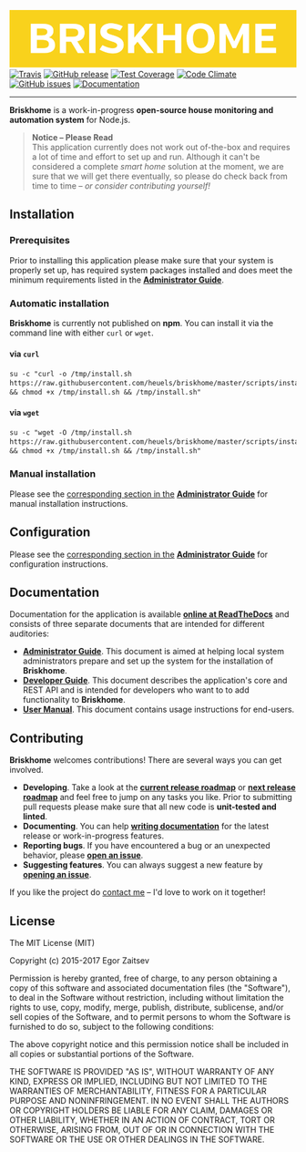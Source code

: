 ![Briskhome](https://raw.githubusercontent.com/briskhome/briskhome-docs/master/.static/img/briskhome%40readme.png)
[![Travis](https://img.shields.io/travis/briskhome/briskhome.svg?style=flat-square)](https://travis-ci.org/briskhome/briskhome) [![GitHub release](https://img.shields.io/github/release/briskhome/briskhome.svg?style=flat-square)](https://github.com/briskhome/briskhome/releases/latest) [![Test Coverage](https://img.shields.io/codeclimate/coverage/github/briskhome/briskhome.svg?style=flat-square)](https://codeclimate.com/github/briskhome/briskhome/coverage) [![Code Climate](https://img.shields.io/codeclimate/github/briskhome/briskhome.svg?style=flat-square)](https://codeclimate.com/github/briskhome/briskhome) [![GitHub issues](https://img.shields.io/github/issues/briskhome/briskhome.svg?style=flat-square)](https://github.com/briskhome/briskhome/issues) [![Documentation](https://readthedocs.org/projects/briskhome/badge/?version=latest&style=flat-square)](http://briskhome.readthedocs.io/en/latest/?badge=latest)

---

**Briskhome** is a work-in-progress **open-source house monitoring and automation system** for Node.js.

> **Notice – Please Read**  
> This application currently does not work out of-the-box and requires a lot of time and effort to set up and run. Although it can't be considered a complete *smart home* solution at the moment, we are sure that we will get there eventually, so please do check back from time to time – *or consider contributing yourself!*


## Installation
### Prerequisites
Prior to installing this application please make sure that your system is properly set up, has required system packages installed and does meet the minimum requirements listed in the **[Administrator Guide](http://briskhome.readthedocs.io/en/latest/admin/index.html)**.

### Automatic installation
**Briskhome** is currently not published on **npm**. You can install it via the command line with either `curl` or `wget`.

#### via `curl`
```shell
su -c "curl -o /tmp/install.sh https://raw.githubusercontent.com/heuels/briskhome/master/scripts/install.sh && chmod +x /tmp/install.sh && /tmp/install.sh"
```

#### via `wget`
```shell
su -c "wget -O /tmp/install.sh https://raw.githubusercontent.com/heuels/briskhome/master/scripts/install.sh && chmod +x /tmp/install.sh && /tmp/install.sh"
```

### Manual installation
Please see the [corresponding section in the](http://briskhome.readthedocs.io/en/latest/admin/installing-briskhome.html#manual-installation) **[Administrator Guide](http://briskhome.readthedocs.io/en/latest/admin/index.html)** for manual installation instructions.

## Configuration

Please see the [corresponding section in the](http://briskhome.readthedocs.io/en/latest/admin/configuring-briskhome.html) **[Administrator Guide](http://briskhome.readthedocs.io/en/latest/admin/index.html)** for configuration instructions.

## Documentation
Documentation for the application is available **[online at ReadTheDocs](http://briskhome.readthedocs.io/)** and consists of three separate documents that are intended for different auditories:
* **[Administrator Guide](http://briskhome.readthedocs.io/en/latest/admin/index.html)**. This document is aimed at helping local system administrators prepare and set up the system for the installation of **Briskhome**.
* **[Developer Guide](http://briskhome.readthedocs.io/en/latest/developer/index.html)**. This document describes the application's core and REST API and is intended for developers who want to to add functionality to **Briskhome**.
* **[User Manual](http://briskhome.readthedocs.io/en/latest/manual/index.html)**. This document contains usage instructions for end-users.

## Contributing
**Briskhome** welcomes contributions! There are several ways you can get involved.

* **Developing**. Take a look at the **[current release roadmap](https://github.com/heuels/briskhome/projects/1)** or **[next release roadmap](https://github.com/heuels/briskhome/projects/2)** and feel free to jump on any tasks you like. Prior to submitting pull requests please make sure that all new code is **unit-tested and linted**.
* **Documenting**. You can help **[writing documentation](https://github.com/heuels/briskhome-docs)** for the latest release or work-in-progress features.
* **Reporting bugs**. If you have encountered a bug or an unexpected behavior, please **[open an issue](https://github.com/heuels/briskhome/issues/new)**.
* **Suggesting features**. You can always suggest a new feature by **[opening an issue](https://github.com/heuels/briskhome/issues/new)**.

If you like the project do [contact me](mailto:ezaitsev@briskhomoe.com) – I'd love to work on it together!

## License
The MIT License (MIT)

Copyright (c) 2015-2017 Egor Zaitsev

Permission is hereby granted, free of charge, to any person obtaining a copy of this software and associated documentation files (the "Software"), to deal in the Software without restriction, including without limitation the rights to use, copy, modify, merge, publish, distribute, sublicense, and/or sell copies of the Software, and to permit persons to whom the Software is furnished to do so, subject to the following conditions:

The above copyright notice and this permission notice shall be included in all copies or substantial portions of the Software.

THE SOFTWARE IS PROVIDED "AS IS", WITHOUT WARRANTY OF ANY KIND, EXPRESS OR IMPLIED, INCLUDING BUT NOT LIMITED TO THE WARRANTIES OF MERCHANTABILITY, FITNESS FOR A PARTICULAR PURPOSE AND NONINFRINGEMENT. IN NO EVENT SHALL THE AUTHORS OR COPYRIGHT HOLDERS BE LIABLE FOR ANY CLAIM, DAMAGES OR OTHER LIABILITY, WHETHER IN AN ACTION OF CONTRACT, TORT OR OTHERWISE, ARISING FROM, OUT OF OR IN CONNECTION WITH THE SOFTWARE OR THE USE OR OTHER DEALINGS IN THE SOFTWARE.
